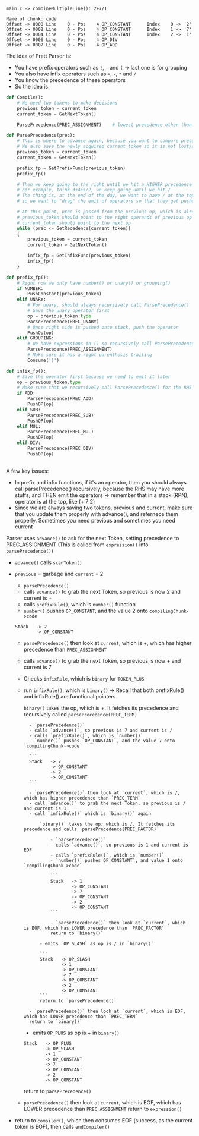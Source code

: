 ```
main.c -> combineMultipleLine(): 2+7/1

Name of chunk: code
Offset -> 0000 Line    0 - Pos    4 OP_CONSTANT      Index    0 -> '2'
Offset -> 0002 Line    0 - Pos    4 OP_CONSTANT      Index    1 -> '7'
Offset -> 0004 Line    0 - Pos    4 OP_CONSTANT      Index    2 -> '1'
Offset -> 0006 Line    0 - Pos    4 OP_DIV
Offset -> 0007 Line    0 - Pos    4 OP_ADD
```

The idea of Pratt Parser is:
- You have prefix operators such as `!`, `-` and `(` -> last one is for grouping
- You also have infix operators such as `+`, `-`, `*` and `/`
- You know the precedence of these operators
- So the idea is:

```Python
def Compile():
    # We need two tokens to make decisions
    previous_token = current_token
    current_token = GetNextToken()

    ParsePrecedence(PREC_ASSIGNMENT)    # lowest precedence other than PREC_NONE which is for EOF

def ParsePrecedence(prec):
    # This is where to advance again, because you want to compare precedence in other functions 
    # We also save the newly acquired current_token so it is not lost/skipped
    previous_token = current_token
    current_token = GetNextToken()

    prefix_fp = GetPrefixFunc(previous_token)
    prefix_fp()

    # Then we keep going to the right until we hit a HIGHER precedence
    # For example, think 3+4+5/2, we keep going until we hit /
    # The thing is, at the end of the day, we want to have / at the top of the stack
    # so we want to "drag" the emit of operators so that they get pushed AFTER the operands get pushed

    # At this point, prec is passed from the previous op, which is already not visible
    # previous_token should point to the right operands of previous op
    # current_token should point to the next op
    while (prec <= GetRecedence(current_token))
    {
        previous_token = current_token
        current_token = GetNextToken()

        infix_fp = GetInfixFunc(previous_token)
        infix_fp()
    }

def prefix_fp():
    # Right now we only have number() or unary() or grouping()
    if NUMBER:
        PushConstant(previous_token)
    elif UNARY:
        # For unary, should always recursively call ParsePrecedence()
        # Save the unary operator first
        op = previous_token.type
        ParsePrecedence(PREC_UNARY)
        # Once right side is pushed onto stack, push the operator
        PushOp(op)
    elif GROUPING:
        # We have expressions in () so recursively call ParsePrecedence and start from the lower precedence again
        ParsePrecedence(PREC_ASSIGNMENT)
        # Make sure it has a right parenthesis trailing
        Consume(')')

def infix_fp():
    # Save the operator first because we need to emit it later
    op = previous_token.type
    # Make sure that we recursively call ParsePrecedence() for the RHS with the correct precedence
    if ADD:
        ParsePrecedence(PREC_ADD)
        PushOP(op)
    elif SUB:
        ParsePrecedence(PREC_SUB)
        PushOP(op)
    elif MUL:
        ParsePrecedence(PREC_MUL)
        PushOP(op)
    elif DIV:
        ParsePrecedence(PREC_DIV)
        PushOP(op)
        
```

A few key issues:
- In prefix and infix functions, if it's an operator, then you should always call parsePrecedence() recursively, because the RHS may have more stuffs, and THEN emit the operators -> remember that in a stack (RPN), operator is at the top, like (+ 7 2)
- Since we are always saving two tokens, previous and current, make sure that you update them properly with advance(), and refernece them properly. Sometimes you need previous and sometimes you need current

Parser uses `advance()` to ask for the next Token, setting precedence to PREC_ASSIGNMENT (This is called from `expression()` into `parsePrecedence()`)

- `advance()` calls `scanToken()`
- `previous` = garbage and `current` = 2

    - `parsePrecedence()` 
    - calls `advance()` to grab the next Token, so previous is now 2 and current is +
    - calls `prefixRule()`, which is `number()` function
    - `number()` pushes `OP_CONSTANT`, and the value 2 onto `compilingChunk->code`
    
    ```
    Stack   -> 2
            -> OP_CONSTANT
    ```

    - `parsePrecedence()` then look at `current`, which is +, which has higher precedence than `PREC_ASSIGNMENT`
    - calls `advance()` to grab the next Token, so previous is now + and current is 7
    - Checks `infixRule`, which is `binary` for `TOKEN_PLUS`
    - run `infixRule()`, which is `binary()` -> Recall that both prefixRule() and infixRule() are functional pointers

        `binary()` takes the op, which is +. It fetches its precedence and recursively called `parsePrecedence(PREC_TERM)`

            - `parsePrecedence()`
            - calls `advance()`, so previous is 7 and current is /
            - calls `prefixRule()`, which is `number()`
            - `number()` pushes `OP_CONSTANT`, and the value 7 onto `compilingChunk->code`

            ```
            Stack   -> 7
                    -> OP_CONSTANT
                    -> 2
                    -> OP_CONSTANT
            ```

            - `parsePrecedence()` then look at `current`, which is /, which has higher precedence than `PREC_TERM`
            - call `advance()` to grab the next Token, so previous is / and current is 1
            - call `infixRule()` which is `binary()` again

                `binary()` takes the op, which is /. It fetches its precedence and calls `parsePrecedence(PREC_FACTOR)`

                    - `parsePrecedence()`
                    - calls `advance()`, so previous is 1 and current is EOF
                    - calls `prefixRule()`, which is `number()`
                    - `number()` pushes OP_CONSTANT`, and value 1 onto `compilingChunk->code`

                    ```
                    Stack   -> 1
                            -> OP_CONSTANT
                            -> 7
                            -> OP_CONSTANT
                            -> 2
                            -> OP_CONSTANT
                    ```
                    
                    - `parsePrecedence()` then look at `current`, which is EOF, which has LOWER precedence than `PREC_FACTOR`
                    return to `binary()`

                - emits `OP_SLASH` as op is / in `binary()`

                ```
                Stack   -> OP_SLASH
                        -> 1
                        -> OP_CONSTANT
                        -> 7
                        -> OP_CONSTANT
                        -> 2
                        -> OP_CONSTANT
                ```
                return to `parsePrecedence()`

            - `parsePrecedence()` then look at `current`, which is EOF, which has LOWER precedence than `PREC_TERM`
            return to `binary()`

        - emits `OP_PLUS` as op is + in `binary()`

        ```
        Stack   -> OP_PLUS
                -> OP_SLASH
                -> 1
                -> OP_CONSTANT
                -> 7
                -> OP_CONSTANT
                -> 2
                -> OP_CONSTANT
        ```
        return to `parsePrecedence()`

    - `parsePrecedence()` then look at `current`, which is EOF, which has LOWER precedence than `PREC_ASSIGNMENT`
    return to `expression()`

- return to `compiler()`, which then consumes EOF (success, as the current token is EOF), then calls `endCompiler()`

